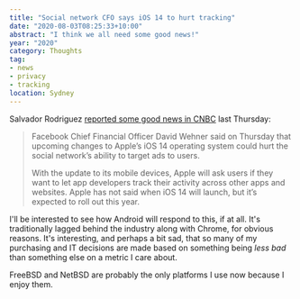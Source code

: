 ```yaml
---
title: "Social network CFO says iOS 14 to hurt tracking"
date: "2020-08-03T08:25:33+10:00"
abstract: "I think we all need some good news!"
year: "2020"
category: Thoughts
tag:
- news
- privacy
- tracking
location: Sydney
---
```

Salvador Rodriguez [reported some good news in CNBC](https://www.cnbc.com/2020/07/30/facebook-says-apples-ios-14-changes-could-hurt-its-ad-targeting.html) last Thursday:

> Facebook Chief Financial Officer David Wehner said on Thursday that upcoming changes to Apple’s iOS 14 operating system could hurt the social network’s ability to target ads to users. 
> 
> With the update to its mobile devices, Apple will ask users if they want to let app developers track their activity across other apps and websites. Apple has not said when iOS 14 will launch, but it’s expected to roll out this year.

I'll be interested to see how Android will respond to this, if at all. It's traditionally lagged behind the industry along with Chrome, for obvious reasons. It's interesting, and perhaps a bit sad, that so many of my purchasing and IT decisions are made based on something being *less bad* than something else on a metric I care about.

FreeBSD and NetBSD are probably the only platforms I use now because I enjoy them. 
